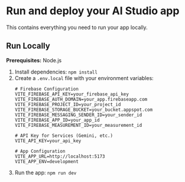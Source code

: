# Run and deploy your AI Studio app

This contains everything you need to run your app locally.

## Run Locally

**Prerequisites:**  Node.js


1. Install dependencies:
   `npm install`
2. Create a `.env.local` file with your environment variables:
   ```env
   # Firebase Configuration
   VITE_FIREBASE_API_KEY=your_firebase_api_key
   VITE_FIREBASE_AUTH_DOMAIN=your_app.firebaseapp.com
   VITE_FIREBASE_PROJECT_ID=your_project_id
   VITE_FIREBASE_STORAGE_BUCKET=your_bucket.appspot.com
   VITE_FIREBASE_MESSAGING_SENDER_ID=your_sender_id
   VITE_FIREBASE_APP_ID=your_app_id
   VITE_FIREBASE_MEASUREMENT_ID=your_measurement_id

   # API Key for Services (Gemini, etc.)
   VITE_API_KEY=your_api_key

   # App Configuration
   VITE_APP_URL=http://localhost:5173
   VITE_APP_ENV=development
   ```
3. Run the app:
   `npm run dev`
